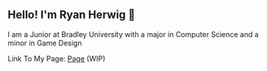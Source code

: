 ## Hello! I'm Ryan Herwig 👋
I am a Junior at Bradley University with a major in Computer Science and a minor in Game Design

Link To My Page: [Page](https://ryanherwig.github.io/) (WIP)
<!--
**RyanHerwig/RyanHerwig** is a ✨ _special_ ✨ repository because its `README.md` (this file) appears on your GitHub profile.

Here are some ideas to get you started:

- 🔭 I’m currently working on ...
- 🌱 I’m currently learning ...
- 👯 I’m looking to collaborate on ...
- 🤔 I’m looking for help with ...
- 💬 Ask me about ...
- 📫 How to reach me: ...
- 😄 Pronouns: ...
- ⚡ Fun fact: ...
-->
